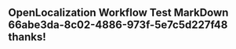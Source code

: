<properties
ms.topic="hero-topic"
ms.test1="hero-topic"
ms.test2="test"/>

## OpenLocalization Workflow Test MarkDown 66abe3da-8c02-4886-973f-5e7c5d227f48 thanks!
